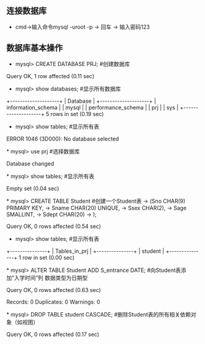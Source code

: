 ## 连接数据库
* cmd->输入命令mysql -uroot -p -> 回车 -> 输入密码123
## 数据库基本操作
* mysql> CREATE DATABASE PRJ;  #创建数据库
<p>Query OK, 1 row affected (0.11 sec)</p>

* mysql> show databases;  #显示所有数据库
<p>
+--------------------+
| Database           |
+--------------------+
| information_schema |
| mysql              |
| performance_schema |
| prj                |
| sys                |
+--------------------+
5 rows in set (0.19 sec)
</p>

* mysql> show tables;   #显示所有表
<p>ERROR 1046 (3D000): No database selected</p>
* mysql> use prj  #选择数据库
<p>Database changed</p>
* mysql> show tables;  #显示所有表
<p>Empty set (0.04 sec)</p>
* mysql> CREATE TABLE Student  #创建一个Student表
    -> (Sno CHAR(9) PRIMARY KEY,
    -> Sname CHAR(20) UNIQUE,
    -> Ssex CHAR(2),
    -> Sage SMALLINT,
    -> Sdept CHAR(20)
    -> );
<p>Query OK, 0 rows affected (0.54 sec)</p>

* mysql> show tables;  #显示所有表
<p>
+---------------+
| Tables_in_prj |
+---------------+
| student       |
+---------------+
1 row in set (0.00 sec)
</p>
* mysql> ALTER TABLE Student ADD S_entrance DATE;  #向Student表添加“入学时间”列 数据类型为日期型
<p>Query OK, 0 rows affected (0.63 sec)</p>
<p>Records: 0  Duplicates: 0  Warnings: 0</p>
* mysql> DROP TABLE student CASCADE;  #删除Student表的所有相关依赖对象（如视图）
<p>Query OK, 0 rows affected (0.17 sec)</p>
